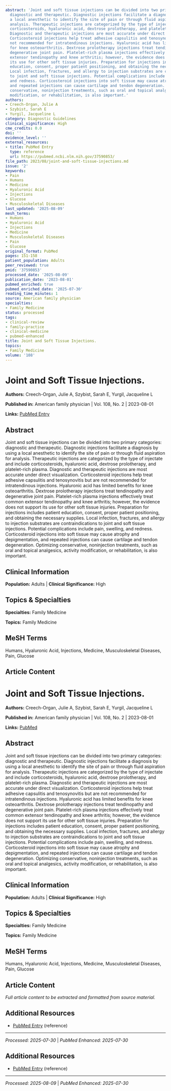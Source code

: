 ```yaml
---
abstract: 'Joint and soft tissue injections can be divided into two primary categories:
  diagnostic and therapeutic. Diagnostic injections facilitate a diagnosis by using
  a local anesthetic to identify the site of pain or through fluid aspiration for
  analysis. Therapeutic injections are categorized by the type of injectate and include
  corticosteroids, hyaluronic acid, dextrose prolotherapy, and platelet-rich plasma.
  Diagnostic and therapeutic injections are most accurate under direct visualization.
  Corticosteroid injections help treat adhesive capsulitis and tenosynovitis but are
  not recommended for intratendinous injections. Hyaluronic acid has limited benefits
  for knee osteoarthritis. Dextrose prolotherapy injections treat tendinopathy and
  degenerative joint pain. Platelet-rich plasma injections effectively treat common
  extensor tendinopathy and knee arthritis; however, the evidence does not support
  its use for other soft tissue injuries. Preparation for injections includes patient
  education, consent, proper patient positioning, and obtaining the necessary supplies.
  Local infection, fractures, and allergy to injection substrates are contraindications
  to joint and soft tissue injections. Potential complications include pain, swelling,
  and redness. Corticosteroid injections into soft tissue may cause atrophy and depigmentation,
  and repeated injections can cause cartilage and tendon degeneration. Optimizing
  conservative, noninjection treatments, such as oral and topical analgesics, activity
  modification, or rehabilitation, is also important.'
authors:
- Creech-Organ, Julie A
- Szybist, Sarah E
- Yurgil, Jacqueline L
category: Diagnostic Guidelines
clinical_significance: High
cme_credits: 0.0
doi: ''
evidence_level: ''
external_resources:
- title: PubMed Entry
  type: reference
  url: https://pubmed.ncbi.nlm.nih.gov/37590853/
file_path: 2023/08/joint-and-soft-tissue-injections.md
issue: '2'
keywords:
- Pain
- Humans
- Medicine
- Hyaluronic Acid
- Injections
- Glucose
- Musculoskeletal Diseases
last_updated: '2025-08-09'
mesh_terms:
- Humans
- Hyaluronic Acid
- Injections
- Medicine
- Musculoskeletal Diseases
- Pain
- Glucose
original_format: PubMed
pages: 151-158
patient_population: Adults
peer_reviewed: true
pmid: '37590853'
processed_date: '2025-08-09'
publication_date: '2023-08-01'
pubmed_enriched: true
pubmed_enriched_date: '2025-07-30'
reading_time_minutes: 1
source: American family physician
specialties:
- Family Medicine
status: processed
tags:
- clinical-review
- family-practice
- clinical-medicine
- pubmed-enhanced
title: Joint and Soft Tissue Injections.
topics:
- Family Medicine
volume: '108'
---
```


# Joint and Soft Tissue Injections.

**Authors:** Creech-Organ, Julie A, Szybist, Sarah E, Yurgil, Jacqueline L

**Published in:** American family physician | Vol. 108, No. 2 | 2023-08-01

**Links:** [PubMed Entry](https://pubmed.ncbi.nlm.nih.gov/37590853/)

## Abstract

Joint and soft tissue injections can be divided into two primary categories: diagnostic and therapeutic. Diagnostic injections facilitate a diagnosis by using a local anesthetic to identify the site of pain or through fluid aspiration for analysis. Therapeutic injections are categorized by the type of injectate and include corticosteroids, hyaluronic acid, dextrose prolotherapy, and platelet-rich plasma. Diagnostic and therapeutic injections are most accurate under direct visualization. Corticosteroid injections help treat adhesive capsulitis and tenosynovitis but are not recommended for intratendinous injections. Hyaluronic acid has limited benefits for knee osteoarthritis. Dextrose prolotherapy injections treat tendinopathy and degenerative joint pain. Platelet-rich plasma injections effectively treat common extensor tendinopathy and knee arthritis; however, the evidence does not support its use for other soft tissue injuries. Preparation for injections includes patient education, consent, proper patient positioning, and obtaining the necessary supplies. Local infection, fractures, and allergy to injection substrates are contraindications to joint and soft tissue injections. Potential complications include pain, swelling, and redness. Corticosteroid injections into soft tissue may cause atrophy and depigmentation, and repeated injections can cause cartilage and tendon degeneration. Optimizing conservative, noninjection treatments, such as oral and topical analgesics, activity modification, or rehabilitation, is also important.

## Clinical Information

**Population:** Adults | **Clinical Significance:** High

## Topics & Specialties

**Specialties:** Family Medicine

**Topics:** Family Medicine

## MeSH Terms

Humans, Hyaluronic Acid, Injections, Medicine, Musculoskeletal Diseases, Pain, Glucose

## Article Content

# Joint and Soft Tissue Injections.

**Authors:** Creech-Organ, Julie A, Szybist, Sarah E, Yurgil, Jacqueline L

**Published in:** American family physician | Vol. 108, No. 2 | 2023-08-01

**Links:** [PubMed](https://pubmed.ncbi.nlm.nih.gov/37590853/)

## Abstract

Joint and soft tissue injections can be divided into two primary categories: diagnostic and therapeutic. Diagnostic injections facilitate a diagnosis by using a local anesthetic to identify the site of pain or through fluid aspiration for analysis. Therapeutic injections are categorized by the type of injectate and include corticosteroids, hyaluronic acid, dextrose prolotherapy, and platelet-rich plasma. Diagnostic and therapeutic injections are most accurate under direct visualization. Corticosteroid injections help treat adhesive capsulitis and tenosynovitis but are not recommended for intratendinous injections. Hyaluronic acid has limited benefits for knee osteoarthritis. Dextrose prolotherapy injections treat tendinopathy and degenerative joint pain. Platelet-rich plasma injections effectively treat common extensor tendinopathy and knee arthritis; however, the evidence does not support its use for other soft tissue injuries. Preparation for injections includes patient education, consent, proper patient positioning, and obtaining the necessary supplies. Local infection, fractures, and allergy to injection substrates are contraindications to joint and soft tissue injections. Potential complications include pain, swelling, and redness. Corticosteroid injections into soft tissue may cause atrophy and depigmentation, and repeated injections can cause cartilage and tendon degeneration. Optimizing conservative, noninjection treatments, such as oral and topical analgesics, activity modification, or rehabilitation, is also important.

## Clinical Information

**Population:** Adults | **Clinical Significance:** High

## Topics & Specialties

**Specialties:** Family Medicine

**Topics:** Family Medicine

## MeSH Terms

Humans, Hyaluronic Acid, Injections, Medicine, Musculoskeletal Diseases, Pain, Glucose

## Article Content

*Full article content to be extracted and formatted from source material.*

## Additional Resources

- [PubMed Entry](https://pubmed.ncbi.nlm.nih.gov/37590853/) (reference)

---

*Processed: 2025-07-30* | *PubMed Enhanced: 2025-07-30*

## Additional Resources

- [PubMed Entry](https://pubmed.ncbi.nlm.nih.gov/37590853/) (reference)

---

*Processed: 2025-08-09* | *PubMed Enhanced: 2025-07-30*
